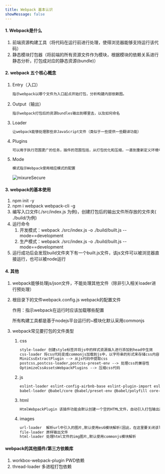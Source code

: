 ```yaml
---
title: Webpack 基本认识
showMessage: false
---
```



#### 1. Webpack是什么

1. 前端资源构建工具（将代码在运行前进行处理，使得浏览器能够支持运行该代码）
2. 静态模块打包器（将前端的所有资源文件作为模块，根据模块的依赖关系进行静态分析，打包成对应的静态资源(bundle)）

#### 2. webpack 五个核心概念

1. Entry（入口）

   ```txt
   指示webpack以哪个文件为入口起点开始打包，分析构建内部依赖图。
   ```

2. Output（输出）

   ```txt
   指示webpack打包后的资源bundles输出到哪里去，以及如何命名
   ```

3. Loader

   ```txt
   让webpack能够处理那些非JavaScript文件（类似于一些提供一些翻译功能）
   ```

4. Plugins

   ```txt
   可以用于执行范围更广的任务，插件的范围包括，从打包优化和压缩，一直到重新定义环境中的变量等
   ```

5. Mode

   ```txt
   模式指示Webpack使用相应模式的配置
   ```

   <img :src="$withBase('/Webpack/webpack的基本认识01.PNG')" alt="mixureSecure">

#### 3. webpack的基本使用

1. npm init -y
2. npm i webpack webpack-cli -g
3. 编写入口文件(./src/index.js 为例)，创建打包后的输出文件所存放的文件夹( ./build/为例)
4. 运行命令
   1. 开发模式：webpack ./src/index.js -o ./build/built.js --mode==development
   2. 生产模式：webpack ./src/index.js -o ./build/built.js --mode==development
5. 运行成功后会发现build文件夹下有一个built.js文件，该js文件可以被浏览器直接运行，也可以被node运行

#### 4. 其他

1. webpack能够处理js/json文件，不能处理其他文件（除非引入相关loader进行预处理）

2. 根目录下的文件webpack.config.js webpack的配置文件

   作用：指示webpack在运行时应该加载哪些配置

   所有构建工具都是基于nodejs平台运行的~模块化默认采用commonjs

3. webpack常见要打包的文件类型

   1. css

      ```txt
      style-loader 创建style标签并将js中的样式资源插入进行添加到head中生效
      css-loader 将css代码变成commonjs加载到js中，以字符串的形式来存储css内容
      MiniCssExtractPlugin --> 从js代码中提取css
      postcss,postcss-loader,postcss-preset-env --> 处理css的兼容性
      OptimizeCssAssetsWebpackPlugins --> 压缩css代码
      ```
      
   2. js
   
      ```txt
      eslint-loader eslint-config-airbnb-base eslint-plugin-import eslint --> js的语法检查
      babel-loader @babel/core @babel/preset-env @babel/polyfill core-js --> 处理js的兼容性
      ```
   
   3. html
   
      ```txt
      HtmlWebpackPlugin 该插件功能会默认创建一个空的HTML文件，自动引入打包输出所有的资源
      ```
   
   4. images
   
      ```txt
      url-loader  解析url中引入的图片,默认使用es6模块解析(因此，在这里要关闭该loader的es6语法)
      file-loader 原样输出文件
      html-loader 处理html文件的img图片,默认使用commonjs模块解析
      ```

   
   

#### webpack的其他插件/第三方依赖库

1. workbox-webpack-plugin PWD依赖
2. thread-loader 多进程打包依赖